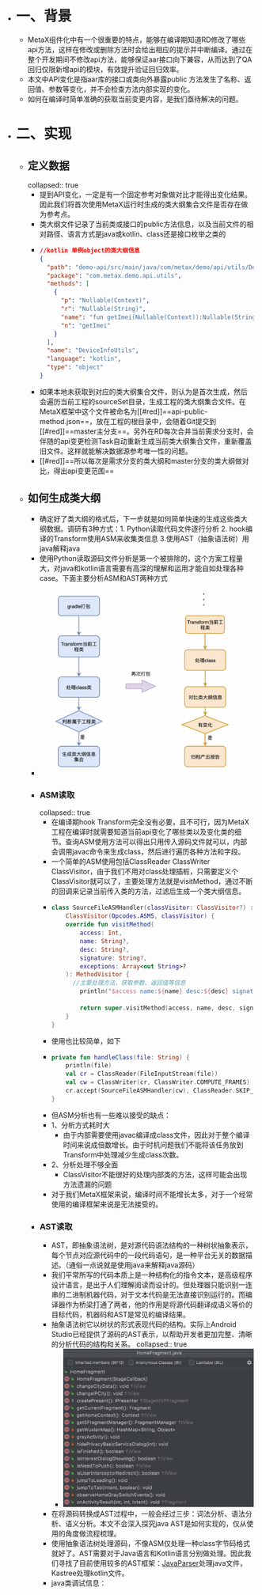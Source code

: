 - # 一、背景
	- MetaX组件化中有一个很重要的特点，能够在编译期知道RD修改了哪些api方法，这样在修改或删除方法时会给出相应的提示并中断编译。通过在整个开发期间不修改api方法，能够保证aar接口向下兼容，从而达到了QA回归仅限新增api的模块，有效提升验证回归效率。
	- 本文中API变化是指aar库的接口或类向外暴露public 方法发生了名称、返回值、参数等变化，并不会检查方法内部实现的变化。
	- 如何在编译时简单准确的获取当前变更内容，是我们亟待解决的问题。
- # 二、实现
	- ## 定义数据
	  collapsed:: true
		- 提到API变化，一定是有一个固定参考对象做对比才能得出变化结果。因此我们将首次使用MetaX运行时生成的类大纲集合文件是否存在做为参考点。
		- 类大纲文件记录了当前类或接口的public方法信息，以及当前文件的相对路径、语言方式是java或kotlin、class还是接口枚举之类的
		- ```json
		  //kotlin 单例object的类大纲信息
		  {
		    "path": "demo-api/src/main/java/com/metax/demo/api/utils/DeviceInfoUtils.kt",
		    "package": "com.metax.demo.api.utils",
		    "methods": [
		      {
		        "p": "Nullable(Context)",
		        "r": "Nullable(String)",
		        "name": "fun getImei(Nullable(Context)):Nullable(String)",
		        "n": "getImei"
		      }
		    ],
		    "name": "DeviceInfoUtils",
		    "language": "kotlin",
		    "type": "object"
		  }
		  ```
		- 如果本地未获取到对应的类大纲集合文件，则认为是首次生成，然后会遍历当前工程的sourceSet目录，生成工程的类大纲集合文件。在MetaX框架中这个文件被命名为[[#red]]==api-public-method.json==，放在工程的根目录中，会随着Git提交到[[#red]]==master主分支==。另外在RD每次合并当前需求分支时，会伴随的api变更检测Task自动重新生成当前类大纲集合文件，重新覆盖旧文件。这样就能解决数据源参考唯一性的问题。
		- [[#red]]==所以每次是需求分支的类大纲和master分支的类大纲做对比，得出api变更范围==
	- ## 如何生成类大纲
		- 确定好了类大纲的格式后，下一步就是如何简单快速的生成这些类大纲数据。调研有3种方式：1. Python读取代码文件逐行分析 2. hook编译的Transform使用ASM来收集类信息 3.使用AST（抽象语法树）用java解释java
		- 使用Python读取源码文件分析是第一个被排除的，这个方案工程量大，对java和kotlin语言需要有高深的理解和运用才能自如处理各种case。下面主要分析ASM和AST两种方式
		- ![image.png](../assets/image_1684238760351_0.png)
		- ### ASM读取
		  collapsed:: true
			- 在编译期hook Transform完全没有必要，且不可行，因为MetaX工程在编译时就需要知道当前api变化了哪些类以及变化类的细节。查询ASM使用方法可以得出只用传入源码文件就可以，内部会调用javac命令来生成class，然后进行遍历各种方法和字段。
			- 一个简单的ASM使用包括ClassReader ClassWriter ClassVisitor，由于我们不用对class处理插桩，只需要定义个ClassVisitor就可以了，主要处理方法就是visitMethod，通过不断的回调来记录当前传入类的方法，过滤后生成一个类大纲信息。
			- ```kotlin
			  class SourceFileASMHandler(classVisitor: ClassVisitor?) :
			      ClassVisitor(Opcodes.ASM5, classVisitor) {
			      override fun visitMethod(
			          access: Int,
			          name: String?,
			          desc: String?,
			          signature: String?,
			          exceptions: Array<out String>?
			      ): MethodVisitor {
			        //主要处理方法，获取参数、返回值等信息
			          println("$access name:${name} desc:${desc} signature:${signature}")
			  
			          return super.visitMethod(access, name, desc, signature, exceptions)
			      }
			  }
			  ```
			- 使用也比较简单，如下
			- ```kotlin
			  private fun handleClass(file: String) {
			      println(file)
			      val cr = ClassReader(FileInputStream(file))
			      val cw = ClassWriter(cr, ClassWriter.COMPUTE_FRAMES)
			      cr.accept(SourceFileASMHandler(cw), ClassReader.SKIP_CODE)
			  }
			  ```
			- 但ASM分析也有一些难以接受的缺点：
			- 1、分析方式耗时大
				- 由于内部需要使用javac编译成class文件，因此对于整个编译时间来说成倍数增长。由于时机问题我们不能将该任务放到Transform中处理减少生成class次数。
			- 2、分析处理不够全面
				- ClassVisitor不能很好的处理内部类的方法，这样可能会出现方法遗漏的问题
			- 对于我们MetaX框架来说，编译时间不能增长太多，对于一个经常使用的编译框架来说是无法接受的。
		- ### AST读取
			- AST，即抽象语法树，是对源代码语法结构的一种树状抽象表示，每个节点对应源代码中的一段代码语句，是一种平台无关的数据描述。（通俗一点说就是使用java来解释java源码）
			- 我们平常所写的代码本质上是一种结构化的指令文本，是高级程序设计语言，是出于人们理解阅读而设计的。但处理器只能识别一连串的二进制机器代码，对于文本代码是无法直接识别运行的。而编译器作为桥梁打通了两者，他的作用是将源代码翻译成语义等价的目标代码，机器码和AST是常见的编译结果。
			- 抽象语法树它以树状的形式表现代码的结构。实际上Android Studio已经提供了源码的AST表示，以帮助开发者更加完整、清晰的分析代码的结构和关系。
			  collapsed:: true
				- ![image.png](../assets/image_1684239076852_0.png)
			- 在将源码转换成AST过程中，一般会经过三步：词法分析、语法分析、语义分析。本文不会深入探究java AST是如何实现的，仅从使用的角度做流程梳理。
			- 使用抽象语法树处理源码，不像ASM仅处理一种class字节码格式就好了。AST需要对于Java语言和Kotlin语言分别做处理。因此我们寻找了目前使用较多的AST框架：[JavaParser](https://github.com/javaparser/javaparser)处理java文件，Kastree处理kotlin文件。
			- java类调试信息：